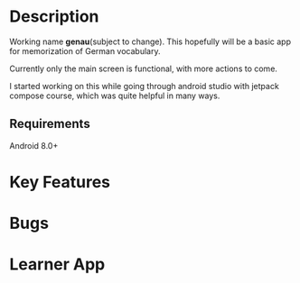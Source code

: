 # Description 
Working name **genau**(subject to change). This hopefully will be a basic app for memorization of German vocabulary. 

Currently only the main screen is functional, with more actions to come. 

I started working on this while going through android studio with jetpack compose course, which was quite helpful in many ways. 
## Requirements
Android 8.0+

# Key Features 
# Bugs




# Learner App
